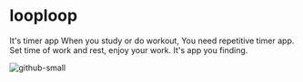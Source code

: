 # looploop

It's timer app
When you study or do workout, You need repetitive timer app.
Set time of work and rest, enjoy your work.
It's app you finding.

![github-small](https://user-images.githubusercontent.com/76880288/108815268-84c7f180-75f7-11eb-8073-b5085fd9c0f5.png)
